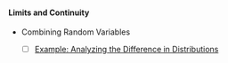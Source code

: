 #### Limits and Continuity

+ Combining Random Variables

  - [ ] [Example: Analyzing the Difference in Distributions](https://www.khanacademy.org/math/statistics-probability/random-variables-stats-library/combine-random-variables/v/analyzing-the-difference-in-distributions "Khan Academy: Analyzing the Difference in Distributions")
